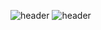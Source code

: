 ![header](https://capsule-render.vercel.app/api?type=soft)
![header](https://capsule-render.vercel.app/api?color=yellow)


